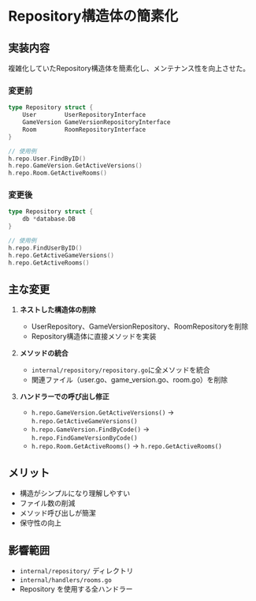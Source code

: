 # Repository構造体の簡素化

## 実装内容

複雑化していたRepository構造体を簡素化し、メンテナンス性を向上させた。

### 変更前
```go
type Repository struct {
    User        UserRepositoryInterface
    GameVersion GameVersionRepositoryInterface  
    Room        RoomRepositoryInterface
}

// 使用例
h.repo.User.FindByID()
h.repo.GameVersion.GetActiveVersions()
h.repo.Room.GetActiveRooms()
```

### 変更後
```go
type Repository struct {
    db *database.DB
}

// 使用例
h.repo.FindUserByID()
h.repo.GetActiveGameVersions()
h.repo.GetActiveRooms()
```

## 主な変更

1. **ネストした構造体の削除**
   - UserRepository、GameVersionRepository、RoomRepositoryを削除
   - Repository構造体に直接メソッドを実装

2. **メソッドの統合**
   - `internal/repository/repository.go`に全メソッドを統合
   - 関連ファイル（user.go、game_version.go、room.go）を削除

3. **ハンドラーでの呼び出し修正**
   - `h.repo.GameVersion.GetActiveVersions()` → `h.repo.GetActiveGameVersions()`
   - `h.repo.GameVersion.FindByCode()` → `h.repo.FindGameVersionByCode()`
   - `h.repo.Room.GetActiveRooms()` → `h.repo.GetActiveRooms()`

## メリット

- 構造がシンプルになり理解しやすい
- ファイル数の削減
- メソッド呼び出しが簡潔
- 保守性の向上

## 影響範囲

- `internal/repository/` ディレクトリ
- `internal/handlers/rooms.go`
- Repository を使用する全ハンドラー